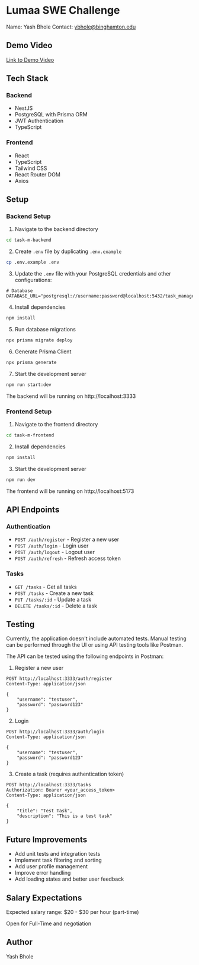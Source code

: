 # Lumaa SWE Challenge 

Name: Yash Bhole
Contact: ybhole@binghamton.edu

## Demo Video
[Link to Demo Video](https://drive.google.com/file/d/1ijjpQ71UIvb47O26bhqBD-LYw0APJwrJ/view?usp=sharing)

## Tech Stack

### Backend
- NestJS
- PostgreSQL with Prisma ORM
- JWT Authentication
- TypeScript

### Frontend
- React
- TypeScript
- Tailwind CSS
- React Router DOM
- Axios


## Setup

### Backend Setup

1. Navigate to the backend directory
```bash
cd task-m-backend
```

2. Create `.env` file by duplicating `.env.example`
```bash
cp .env.example .env
```

3. Update the `.env` file with your PostgreSQL credentials and other configurations:
```env
# Database
DATABASE_URL="postgresql://username:password@localhost:5432/task_management_db"

```

4. Install dependencies
```bash
npm install
```

5. Run database migrations
```bash
npx prisma migrate deploy
```

6. Generate Prisma Client
```bash
npx prisma generate
```

7. Start the development server
```bash
npm run start:dev
```

The backend will be running on http://localhost:3333

### Frontend Setup

1. Navigate to the frontend directory
```bash
cd task-m-frontend
```

2. Install dependencies
```bash
npm install
```

3. Start the development server
```bash
npm run dev
```

The frontend will be running on http://localhost:5173

## API Endpoints

### Authentication
- `POST /auth/register` - Register a new user
- `POST /auth/login` - Login user
- `POST /auth/logout` - Logout user
- `POST /auth/refresh` - Refresh access token

### Tasks
- `GET /tasks` - Get all tasks
- `POST /tasks` - Create a new task
- `PUT /tasks/:id` - Update a task
- `DELETE /tasks/:id` - Delete a task

## Testing

Currently, the application doesn't include automated tests. Manual testing can be performed through the UI or using API testing tools like Postman.

The API can be tested using the following endpoints in Postman:

1. Register a new user
```http
POST http://localhost:3333/auth/register
Content-Type: application/json

{
    "username": "testuser",
    "password": "password123"
}
```

2. Login
```http
POST http://localhost:3333/auth/login
Content-Type: application/json

{
    "username": "testuser",
    "password": "password123"
}
```

3. Create a task (requires authentication token)
```http
POST http://localhost:3333/tasks
Authorization: Bearer <your_access_token>
Content-Type: application/json

{
    "title": "Test Task",
    "description": "This is a test task"
}
```

## Future Improvements
- Add unit tests and integration tests
- Implement task filtering and sorting
- Add user profile management
- Improve error handling
- Add loading states and better user feedback

## Salary Expectations

Expected salary range: $20 - $30 per hour (part-time)

Open for Full-Time and negotiation

## Author

Yash Bhole
